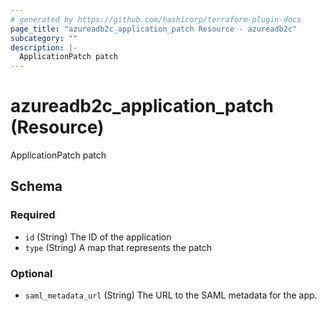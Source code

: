 ```yaml
---
# generated by https://github.com/hashicorp/terraform-plugin-docs
page_title: "azureadb2c_application_patch Resource - azureadb2c"
subcategory: ""
description: |-
  ApplicationPatch patch
---
```


# azureadb2c_application_patch (Resource)

ApplicationPatch patch



<!-- schema generated by tfplugindocs -->
## Schema

### Required

- `id` (String) The ID of the application
- `type` (String) A map that represents the patch

### Optional

- `saml_metadata_url` (String) The URL to the SAML metadata for the app.
